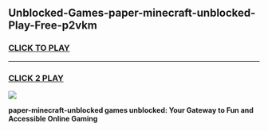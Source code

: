 
## Unblocked-Games-paper-minecraft-unblocked-Play-Free-p2vkm
<h3>
<a href="https://premium76.site?title=paper-minecraft-unblocked&ref=23A">CLICK TO PLAY</a></h3>
<hr>

<h3>
<a href="https://premium76.site?title=paper-minecraft-unblocked&ref=23A">CLICK 2 PLAY</a>
  
</h3>

<a href="https://premium76.site?title=paper-minecraft-unblocked&ref=23A"><img src="https://clearcache.store/games.png"></a>


**paper-minecraft-unblocked games unblocked: Your Gateway to Fun and Accessible Online Gaming**
